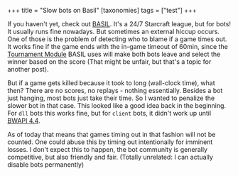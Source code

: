 +++
title = "Slow bots on Basil"
[taxonomies]
tags = ["test"]
+++


If you haven't yet, check out [BASIL]. It's a 24/7 Starcraft league, but for bots!
It usually runs fine nowadays. But sometimes an external hiccup occurs. One of those is the problem of detecting who to blame if a game times out.
It works fine if the game ends with the in-game timeout of 60min, since the [Tournament Module](https://github.com/basil-ladder/sc-tm) BASIL uses
will make both bots leave and select the winner based on the score (That might be unfair, but that's a topic for another post).

But if a game gets killed because it took to long (wall-clock time), what then? There are no scores, no replays - nothing essentially.
Besides a bot just hanging, most bots just take their time. So I wanted to penalize the slower bot in that case. This looked like a good idea back
in the beginning. For `dll` bots this works fine, but for `client` bots, it didn't work up until [BWAPI 4.4](https://github.com/bwapi/bwapi/commit/4a984290cf6aa6f05ebcbdcd4a094ffceb57f6e9).

As of today that means that games timing out in that fashion will not be counted. One could abuse this by timing out intentionally for imminent losses. 
I don't expect this to happen, the bot community is generally competitive, but also friendly and fair. (Totally unrelated: I can actually disable bots permanently)

[BASIL]: https://basil.bytekeeper.org/
